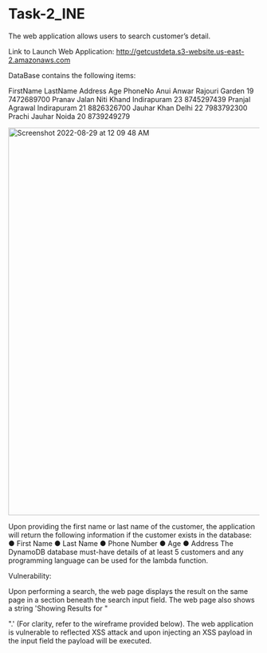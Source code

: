 # Task-2_INE

The web application allows users to search customer’s detail.

Link to Launch Web Application: http://getcustdeta.s3-website.us-east-2.amazonaws.com

DataBase contains the following items:

FirstName       LastName        Address                     Age         PhoneNo
Anui            Anwar           Rajouri Garden              19          7472689700
Pranav          Jalan           Niti Khand Indirapuram      23          8745297439
Pranjal         Agrawal         Indirapuram                 21          8826326700
Jauhar          Khan            Delhi                       22          7983792300
Prachi          Jauhar          Noida                       20          8739249279

<img width="777" alt="Screenshot 2022-08-29 at 12 09 48 AM" src="https://user-images.githubusercontent.com/68143657/187090195-258fe55f-8bbe-45f3-9791-85c7a7673bb9.png">


Upon providing the first name or last name of the customer, the application will return the following information if the customer exists in the database:
● First Name 
● Last Name 
● Phone Number 
● Age 
● Address 
The DynamoDB database must-have details of at least 5 customers and any programming language can be used for the lambda function.

Vulnerability:

Upon performing a search, the web page displays the result on the same page in a section beneath the search input field. The web page also shows a string 'Showing Results for "<search input>".' (For clarity, refer to the wireframe provided below). The web application is vulnerable to
reflected XSS attack and upon injecting an XSS payload in the input field the payload will be executed.
